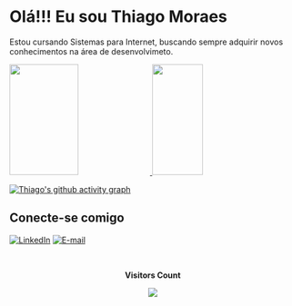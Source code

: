 # Olá!!! Eu sou Thiago Moraes

Estou cursando Sistemas para Internet, buscando sempre adquirir novos conhecimentos na área de desenvolvimeto.


<div>
<a href="https://github.com/thiagomoraescosta">
<img width="49%" height="195px" src="https://github-readme-stats.vercel.app/api?username=thiagomoraescosta&show_icons=true&theme=dracula&include_all_commits=true&count_private=true"/>
<img  width="42%" height="195px" src="https://github-readme-stats.vercel.app/api/top-langs/?username=thiagomoraescosta&layout=compact&langs_count=7&theme=dracula"/>
</div>

[![Thiago's github activity graph](https://github-readme-activity-graph.vercel.app/graph?username=thiagomoraescosta&bg_color=0d1117&color=6695b2&line=ffffff&point=ff0000&area=true&hide_border=true)](https://github.com/ashutosh00710/github-readme-activity-graph)  

## Conecte-se comigo
[![LinkedIn](https://img.shields.io/badge/LinkedIn-000?style=for-the-badge&logo=linkedin&logoColor=0E76A8)](https://www.linkedin.com/in/thiago-moraes-b13508284/)
[![E-mail](https://img.shields.io/badge/-Email-000?style=for-the-badge&logo=microsoft-outlook&logoColor=E94D5F)](mailto:thiagomoraes.programador@gmail.com)
 <div align="center">
<br><p align="centre"><b>Visitors Count</b></p>  
<p align="center"><img align="center" src="https://profile-counter.glitch.me/{thiagomoraescosta}/count.svg" /></p> 
<br></div>
